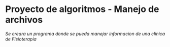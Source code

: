 # Proyecto de algoritmos - Manejo de archivos
*Se creara un programa donde se pueda manejar informacion de una clinica de Fisioterapia*


